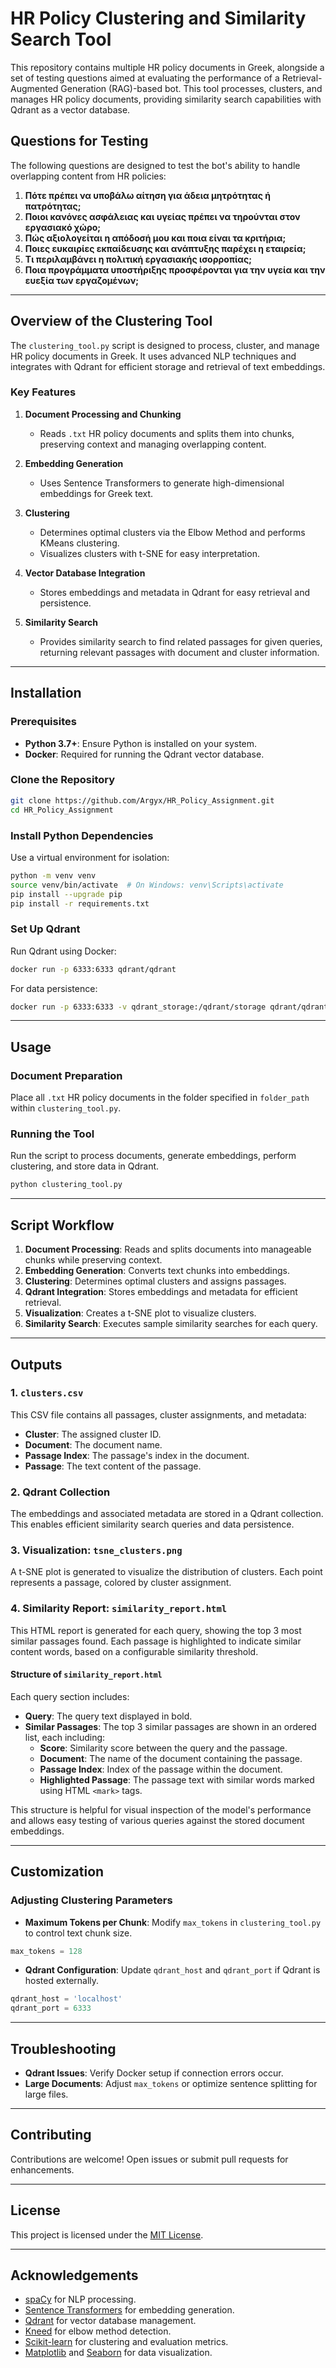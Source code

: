 
# HR Policy Clustering and Similarity Search Tool

This repository contains multiple HR policy documents in Greek, alongside a set of testing questions aimed at evaluating the performance of a Retrieval-Augmented Generation (RAG)-based bot. This tool processes, clusters, and manages HR policy documents, providing similarity search capabilities with Qdrant as a vector database.

## Questions for Testing

The following questions are designed to test the bot's ability to handle overlapping content from HR policies:

1. **Πότε πρέπει να υποβάλω αίτηση για άδεια μητρότητας ή πατρότητας;**
2. **Ποιοι κανόνες ασφάλειας και υγείας πρέπει να τηρούνται στον εργασιακό χώρο;**
3. **Πώς αξιολογείται η απόδοσή μου και ποια είναι τα κριτήρια;**
4. **Ποιες ευκαιρίες εκπαίδευσης και ανάπτυξης παρέχει η εταιρεία;**
5. **Τι περιλαμβάνει η πολιτική εργασιακής ισορροπίας;**
6. **Ποια προγράμματα υποστήριξης προσφέρονται για την υγεία και την ευεξία των εργαζομένων;**

---

## Overview of the Clustering Tool

The `clustering_tool.py` script is designed to process, cluster, and manage HR policy documents in Greek. It uses advanced NLP techniques and integrates with Qdrant for efficient storage and retrieval of text embeddings.

### Key Features

1. **Document Processing and Chunking**
   - Reads `.txt` HR policy documents and splits them into chunks, preserving context and managing overlapping content.
   
2. **Embedding Generation**
   - Uses Sentence Transformers to generate high-dimensional embeddings for Greek text.

3. **Clustering**
   - Determines optimal clusters via the Elbow Method and performs KMeans clustering.
   - Visualizes clusters with t-SNE for easy interpretation.

4. **Vector Database Integration**
   - Stores embeddings and metadata in Qdrant for easy retrieval and persistence.

5. **Similarity Search**
   - Provides similarity search to find related passages for given queries, returning relevant passages with document and cluster information.

---

## Installation

### Prerequisites

- **Python 3.7+**: Ensure Python is installed on your system.
- **Docker**: Required for running the Qdrant vector database.

### Clone the Repository

```bash
git clone https://github.com/Argyx/HR_Policy_Assignment.git
cd HR_Policy_Assignment
```

### Install Python Dependencies

Use a virtual environment for isolation:

```bash
python -m venv venv
source venv/bin/activate  # On Windows: venv\Scripts\activate
pip install --upgrade pip
pip install -r requirements.txt
```

### Set Up Qdrant

Run Qdrant using Docker:

```bash
docker run -p 6333:6333 qdrant/qdrant
```

For data persistence:

```bash
docker run -p 6333:6333 -v qdrant_storage:/qdrant/storage qdrant/qdrant
```

---

## Usage

### Document Preparation

Place all `.txt` HR policy documents in the folder specified in `folder_path` within `clustering_tool.py`.

### Running the Tool

Run the script to process documents, generate embeddings, perform clustering, and store data in Qdrant.

```bash
python clustering_tool.py
```

---

## Script Workflow

1. **Document Processing**: Reads and splits documents into manageable chunks while preserving context.
2. **Embedding Generation**: Converts text chunks into embeddings.
3. **Clustering**: Determines optimal clusters and assigns passages.
4. **Qdrant Integration**: Stores embeddings and metadata for efficient retrieval.
5. **Visualization**: Creates a t-SNE plot to visualize clusters.
6. **Similarity Search**: Executes sample similarity searches for each query.

---

## Outputs

### 1. `clusters.csv`

This CSV file contains all passages, cluster assignments, and metadata:

- **Cluster**: The assigned cluster ID.
- **Document**: The document name.
- **Passage Index**: The passage's index in the document.
- **Passage**: The text content of the passage.

### 2. Qdrant Collection

The embeddings and associated metadata are stored in a Qdrant collection. This enables efficient similarity search queries and data persistence.

### 3. Visualization: `tsne_clusters.png`

A t-SNE plot is generated to visualize the distribution of clusters. Each point represents a passage, colored by cluster assignment.

### 4. Similarity Report: `similarity_report.html`

This HTML report is generated for each query, showing the top 3 most similar passages found. Each passage is highlighted to indicate similar content words, based on a configurable similarity threshold.

#### Structure of `similarity_report.html`

Each query section includes:

- **Query**: The query text displayed in bold.
- **Similar Passages**: The top 3 similar passages are shown in an ordered list, each including:
  - **Score**: Similarity score between the query and the passage.
  - **Document**: The name of the document containing the passage.
  - **Passage Index**: Index of the passage within the document.
  - **Highlighted Passage**: The passage text with similar words marked using HTML `<mark>` tags.

This structure is helpful for visual inspection of the model's performance and allows easy testing of various queries against the stored document embeddings.

---

## Customization

### Adjusting Clustering Parameters

- **Maximum Tokens per Chunk**: Modify `max_tokens` in `clustering_tool.py` to control text chunk size.

```python
max_tokens = 128
```

- **Qdrant Configuration**: Update `qdrant_host` and `qdrant_port` if Qdrant is hosted externally.

```python
qdrant_host = 'localhost'
qdrant_port = 6333
```

---

## Troubleshooting

- **Qdrant Issues**: Verify Docker setup if connection errors occur.
- **Large Documents**: Adjust `max_tokens` or optimize sentence splitting for large files.

---

## Contributing

Contributions are welcome! Open issues or submit pull requests for enhancements.

---

## License

This project is licensed under the [MIT License](https://opensource.org/licenses/MIT).

---

## Acknowledgements

- [spaCy](https://spacy.io/) for NLP processing.
- [Sentence Transformers](https://www.sbert.net/) for embedding generation.
- [Qdrant](https://qdrant.tech/) for vector database management.
- [Kneed](https://github.com/arvkevi/kneed) for elbow method detection.
- [Scikit-learn](https://scikit-learn.org/) for clustering and evaluation metrics.
- [Matplotlib](https://matplotlib.org/) and [Seaborn](https://seaborn.pydata.org/) for data visualization.
